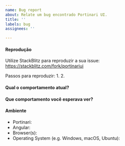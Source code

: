 ```yaml
---
name: Bug report
about: Relate um bug encontrado Portinari UI.
title: ''
labels: bug
assignees: ''

---
```


#### Reprodução

Utilize StackBlitz para reproduzir a sua issue: https://stackblitz.com/fork/portinariui

Passos para reproduzir:
1. 
2. 

#### Qual o comportamento atual?


#### Que comportamento você esperava ver?


#### Ambiente

- Portinari:
- Angular:
- Browser(s):
- Operating System (e.g. Windows, macOS, Ubuntu):
